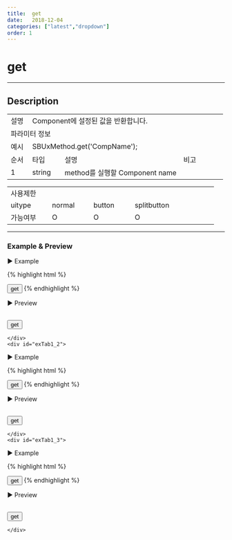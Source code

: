 ```yaml
---
title:  get
date:   2018-12-04
categories: ["latest","dropdown"]
order: 1
---
```


get
===

---

## Description

<table style="width:100%">
    <colgroup>
        <col width="10%"/>
        <col width="15%"/>
        <col width="55%"/>
        <col width="20%"/>
    </colgroup>
    <tr>
        <td class="tdTitle tdBg">설명</td>
        <td colspan="3">Component에 설정된 값을 반환합니다.</td>
    </tr>
    <tr>
        <td class="tdTitle tdCenter tdBg" colspan="4">파라미터 정보</td>
    </tr>
    <tr>
        <td class="tdTitle tdCenter tdBg">예시</td>
        <td colspan="3">SBUxMethod.get('CompName');</td>
    </tr>
    <tr>
        <td class="tdTitle tdCenter tdBg">순서</td>
        <td class="tdTitle tdCenter tdBg">타입</td>
        <td class="tdTitle tdCenter tdBg">설명</td>
        <td class="tdTitle tdCenter tdBg">비고</td>
    </tr>
    <tr>
        <td class="tdCenter">1</td>
        <td class="tdCenter">string</td>
        <td>method를 실행할 Component name</td>
        <td></td>
    </tr>
</table>
<table style="width:100%">
    <colgroup>
        <col width="20%"/>
        <col width="20%"/>
        <col width="20%"/>
        <col width="20%"/>
        <col width="20%"/>
    </colgroup>
    <tr>
        <td class="tdTitle tdBg tdCenter" colspan="5">사용제한</td>
    </tr>
    <tr>
        <td class="tdTitle tdBg">uitype</td>
        <td class="tdCenter">normal</td>
        <td class="tdCenter">button</td>
        <td class="tdCenter">splitbutton</td>
        <td></td>
    </tr>
    <tr>
        <td class="tdTitle tdBg">가능여부</td>
        <td class="tdBlue tdCenter">O</td>
        <td class="tdBlue tdCenter">O</td>
        <td class="tdBlue tdCenter">O</td>
        <td></td>
    </tr>
</table>

---
### Example & Preview

<script>
    var DropdownJsonData = [
        {'id' : '1', 'pid' : '-1', 'text' : 'red'},
        {'id' : '2', 'pid' : '-1', 'text' : 'blue'},
        {'id' : '3', 'pid' : '-1', 'text' : 'green'}
    ];
    $(document).ready(function(){
        SBUxMethod.set('sbTagNm1', 'blue');
        SBUxMethod.set('sbTagNm2', 'blue');
        SBUxMethod.set('sbTagNm3', 'blue');
    });
</script>

<sbux-tabs id="exTab1" name="exTab1" uitype="normal" title-target-id-array="exTab1_1^exTab1_2^exTab1_3" title-text-array="normal^button^splitbutton">
</sbux-tabs>
<div class="tab-content">
    <div id="exTab1_1">

▶ Example

{% highlight html %}
<script>
    var DropdownJsonData = [
        {'id' : '1', 'pid' : '-1', 'text' : 'red'},
        {'id' : '2', 'pid' : '-1', 'text' : 'blue'},
        {'id' : '3', 'pid' : '-1', 'text' : 'green'}
    ];
</script>
<input type="button" value="get" onclick="alert(SBUxMethod.get('sbTagNm1'));">
<sbux-dropdown id="sbIdx1" name="sbTagNm1" uitype="normal" jsondata-ref="DropdownJsonData"></sbux-dropdown>
{% endhighlight %}

<br>

▶ Preview

<br>
<input type="button" value="get" onclick="alert(SBUxMethod.get('sbTagNm1'));">
<sbux-dropdown id="sbIdx1" name="sbTagNm1" uitype="normal" jsondata-ref="DropdownJsonData"></sbux-dropdown>

    </div>
    <div id="exTab1_2">

▶ Example

{% highlight html %}
<script>
    var DropdownJsonData = [
        {'id' : '1', 'pid' : '-1', 'text' : 'red'},
        {'id' : '2', 'pid' : '-1', 'text' : 'blue'},
        {'id' : '3', 'pid' : '-1', 'text' : 'green'}
    ];
</script>
<input type="button" value="get" onclick="alert(SBUxMethod.get('sbTagNm2'));">
<sbux-dropdown id="sbIdx2" name="sbTagNm2" uitype="button" jsondata-ref="DropdownJsonData"></sbux-dropdown>
{% endhighlight %}

<br>

▶ Preview

<br>
<input type="button" value="get" onclick="alert(SBUxMethod.get('sbTagNm2'));">
<sbux-dropdown id="sbIdx2" name="sbTagNm2" uitype="button" jsondata-ref="DropdownJsonData"></sbux-dropdown>

    </div>
    <div id="exTab1_3">

▶ Example

{% highlight html %}
<script>
    var DropdownJsonData = [
        {'id' : '1', 'pid' : '-1', 'text' : 'red'},
        {'id' : '2', 'pid' : '-1', 'text' : 'blue'},
        {'id' : '3', 'pid' : '-1', 'text' : 'green'}
    ];
</script>
<input type="button" value="get" onclick="alert(SBUxMethod.get('sbTagNm3'));">
<sbux-dropdown id="sbIdx3" name="sbTagNm3" uitype="splitbutton" jsondata-ref="DropdownJsonData"></sbux-dropdown>
{% endhighlight %}

<br>

▶ Preview

<br>
<input type="button" value="get" onclick="alert(SBUxMethod.get('sbTagNm3'));">
<sbux-dropdown id="sbIdx3" name="sbTagNm3" uitype="splitbutton" jsondata-ref="DropdownJsonData"></sbux-dropdown>

    </div>
</div>